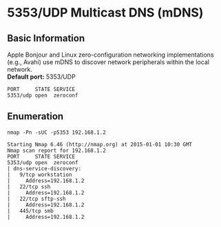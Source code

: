 # 5353/UDP Multicast DNS \(mDNS\)

## Basic Information

Apple Bonjour and Linux zero-configuration networking implementations \(e.g., Avahi\) use mDNS to discover network peripherals within the local network.  
**Default port:** 5353/UDP

```text
PORT     STATE SERVICE
5353/udp open  zeroconf
```

## Enumeration

```text
nmap -Pn -sUC -p5353 192.168.1.2

Starting Nmap 6.46 (http://nmap.org) at 2015-01-01 10:30 GMT
Nmap scan report for 192.168.1.2
PORT     STATE SERVICE
5353/udp open  zeroconf
| dns-service-discovery:
|   9/tcp workstation
|     Address=192.168.1.2
|   22/tcp ssh
|     Address=192.168.1.2
|   22/tcp sftp-ssh
|     Address=192.168.1.2
|   445/tcp smb
|     Address=192.168.1.2
```

